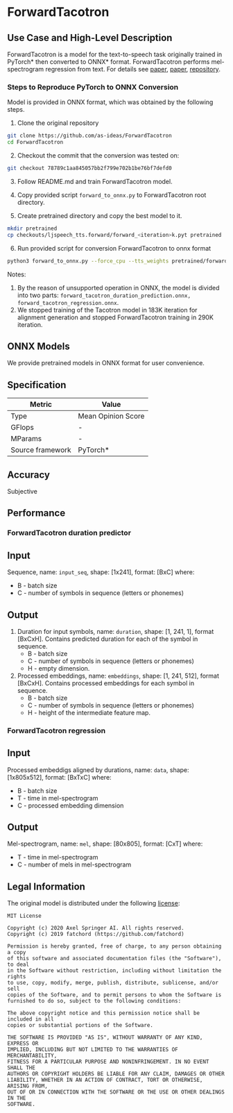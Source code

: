 # ForwardTacotron

## Use Case and High-Level Description

ForwardTacotron is a model for the text-to-speech task originally trained in PyTorch\*
then converted to ONNX\* format. ForwardTacotron performs mel-spectrogram regression from text.
For details see [paper](https://arxiv.org/pdf/1703.10135.pdf), [paper](https://arxiv.org/pdf/1905.09263.pdf), [repository](https://github.com/as-ideas/ForwardTacotron).

### Steps to Reproduce PyTorch to ONNX Conversion
Model is provided in ONNX format, which was obtained by the following steps.

1. Clone the original repository
```sh
git clone https://github.com/as-ideas/ForwardTacotron
cd ForwardTacotron
```
2. Checkout the commit that the conversion was tested on:
```sh
git checkout 78789c1aa845057bb2f799e702b1be76bf7defd0
```
3. Follow README.md and train ForwardTacotron model.
4. Copy provided script `forward_to_onnx.py` to ForwardTacotron root directory.

5. Create pretrained directory and copy the best model to it.
```sh
mkdir pretrained
cp checkouts/ljspeech_tts.forward/forward_<iteration>k.pyt pretrained
```
6. Run provided script for conversion ForwardTacotron to onnx format
```sh
python3 forward_to_onnx.py --force_cpu --tts_weights pretrained/forward_<iteration>K.pyt
```
Notes:
   1. By the reason of unsupported operation in ONNX, the model is divided into two parts: `forward_tacotron_duration_prediction.onnx, forward_tacotron_regression.onnx`.
   2. We stopped training of the Tacotron model in 183K iteration for alignment generation and stopped ForwardTacotron training in 290K iteration.

## ONNX Models
We provide pretrained models in ONNX format for user convenience.

## Specification

| Metric           | Value              |
|------------------|--------------------|
| Type             | Mean Opinion Score |
| GFlops           | -                  |
| MParams          | -                  |
| Source framework | PyTorch\*          |

## Accuracy

Subjective

## Performance


### ForwardTacotron duration predictor

## Input

Sequence, name: `input_seq`, shape: [1x241], format: [BxC]
where:

   - B - batch size
   - C - number of symbols in sequence (letters or phonemes)

## Output

1. Duration for input symbols, name: `duration`, shape: [1, 241, 1], format [BxCxH]. Contains predicted duration for each of the symbol in sequence.
   - B - batch size
   - C - number of symbols in sequence (letters or phonemes)
   - H - empty dimension.
2. Processed embeddings, name: `embeddings`, shape: [1, 241, 512], format [BxCxH]. Contains processed embeddings for each symbol in sequence.
   - B - batch size
   - C - number of symbols in sequence (letters or phonemes)
   - H - height of the intermediate feature map.
### ForwardTacotron regression

## Input

Processed embeddigs aligned by durations, name: `data`, shape: [1x805x512], format: [BxTxC]
where:

   - B - batch size
   - T - time in mel-spectrogram
   - C - processed embedding dimension

## Output

Mel-spectrogram, name: `mel`, shape: [80x805], format: [CxT]
where:

   - T - time in mel-spectrogram
   - C - number of mels in mel-spectrogram

## Legal Information

The original model is distributed under the following
[license](https://github.com/as-ideas/ForwardTacotron/blob/78789c1aa845057bb2f799e702b1be76bf7defd0/LICENSE):

```
MIT License

Copyright (c) 2020 Axel Springer AI. All rights reserved.
Copyright (c) 2019 fatchord (https://github.com/fatchord)

Permission is hereby granted, free of charge, to any person obtaining a copy
of this software and associated documentation files (the "Software"), to deal
in the Software without restriction, including without limitation the rights
to use, copy, modify, merge, publish, distribute, sublicense, and/or sell
copies of the Software, and to permit persons to whom the Software is
furnished to do so, subject to the following conditions:

The above copyright notice and this permission notice shall be included in all
copies or substantial portions of the Software.

THE SOFTWARE IS PROVIDED "AS IS", WITHOUT WARRANTY OF ANY KIND, EXPRESS OR
IMPLIED, INCLUDING BUT NOT LIMITED TO THE WARRANTIES OF MERCHANTABILITY,
FITNESS FOR A PARTICULAR PURPOSE AND NONINFRINGEMENT. IN NO EVENT SHALL THE
AUTHORS OR COPYRIGHT HOLDERS BE LIABLE FOR ANY CLAIM, DAMAGES OR OTHER
LIABILITY, WHETHER IN AN ACTION OF CONTRACT, TORT OR OTHERWISE, ARISING FROM,
OUT OF OR IN CONNECTION WITH THE SOFTWARE OR THE USE OR OTHER DEALINGS IN THE
SOFTWARE.
```
